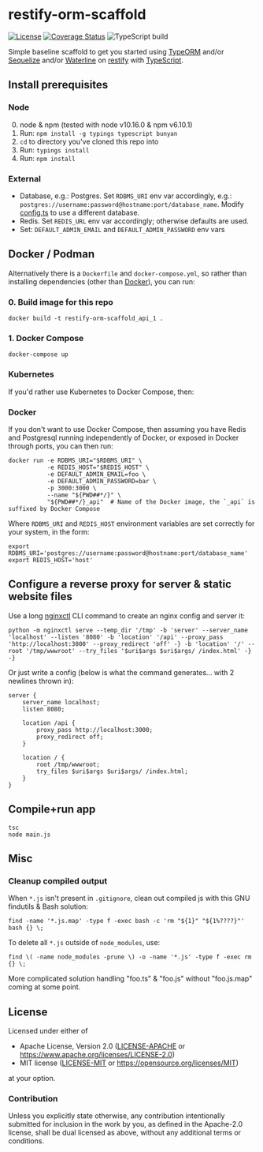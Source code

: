 restify-orm-scaffold
====================
[![License](https://img.shields.io/badge/license-Apache--2.0%20OR%20MIT-blue.svg)](https://opensource.org/licenses/Apache-2.0)
[![Coverage Status](https://coveralls.io/repos/github/SamuelMarks/restify-orm-scaffold/badge.svg)](https://coveralls.io/github/SamuelMarks/restify-orm-scaffold)
![TypeScript build](https://github.com/SamuelMarks/restify-orm-scaffold/workflows/TypeScript%20build/badge.svg)

Simple baseline scaffold to get you started using [TypeORM](https://github.com/typeorm/typeorm) and/or [Sequelize](https://github.com/sequelize/sequelize) and/or [Waterline](https://github.com/balderdashy/waterline) on [restify](https://github.com/restify/node-restify) with [TypeScript](https://github.com/Microsoft/TypeScript).

## Install prerequisites

### Node

  0. node & npm (tested with node v10.16.0 & npm v6.10.1)
  1. Run: `npm install -g typings typescript bunyan`
  2. `cd` to directory you've cloned this repo into
  3. Run: `typings install`
  4. Run: `npm install`

### External

  - Database, e.g.: Postgres. Set `RDBMS_URI` env var accordingly, e.g.: `postgres://username:password@hostname:port/database_name`. Modify [config.ts](https://github.com/SamuelMarks/restify-orm-scaffold/blob/master/config.ts) to use a different database.
  - Redis. Set `REDIS_URL` env var accordingly; otherwise defaults are used.
  - Set: `DEFAULT_ADMIN_EMAIL` and `DEFAULT_ADMIN_PASSWORD` env vars

## Docker / Podman

Alternatively there is a `Dockerfile` and `docker-compose.yml`, so rather than installing dependencies (other than [Docker](https://docs.docker.com/install/#supported-platforms)), you can run:

### 0. Build image for this repo

    docker build -t restify-orm-scaffold_api_1 .

### 1. Docker Compose

    docker-compose up

### Kubernetes
If you'd rather use Kubernetes to Docker Compose, then:
<TODO>

### Docker

If you don't want to use Docker Compose, then assuming you have Redis and Postgresql running independently of Docker, or exposed in Docker through ports, you can then run:

    docker run -e RDBMS_URI="$RDBMS_URI" \
               -e REDIS_HOST="$REDIS_HOST" \
               -e DEFAULT_ADMIN_EMAIL=foo \
               -e DEFAULT_ADMIN_PASSWORD=bar \
               -p 3000:3000 \
               --name "${PWD##*/}" \
               "${PWD##*/}_api"  # Name of the Docker image, the `_api` is suffixed by Docker Compose

Where `RDBMS_URI` and `REDIS_HOST` environment variables are set correctly for your system, in the form:

    export RDBMS_URI='postgres://username:password@hostname:port/database_name'
    export REDIS_HOST='host'

## Configure a reverse proxy for server & static website files

Use a long [nginxctl](https://github.com/offscale/nginxctl) CLI command to create an nginx config and server it:

    python -m nginxctl serve --temp_dir '/tmp' -b 'server' --server_name 'localhost' --listen '8080' -b 'location' '/api' --proxy_pass 'http://localhost:3000' --proxy_redirect 'off' -} -b 'location' '/' --root '/tmp/wwwroot' --try_files '$uri$args $uri$args/ /index.html' -} -}

Or just write a config (below is what the command generates… with 2 newlines thrown in):

    server {
        server_name localhost;
        listen 8080;

        location /api {
            proxy_pass http://localhost:3000;
            proxy_redirect off;
        }

        location / {
            root /tmp/wwwroot;
            try_files $uri$args $uri$args/ /index.html;
        }
    }

## Compile+run app

    tsc
    node main.js

## Misc

### Cleanup compiled output

When `*.js` isn't present in `.gitignore`, clean out compiled js with this GNU findutils & Bash solution:

    find -name '*.js.map' -type f -exec bash -c 'rm "${1}" "${1%????}"' bash {} \;

To delete all `*.js` outside of `node_modules`, use:

    find \( -name node_modules -prune \) -o -name '*.js' -type f -exec rm {} \;

More complicated solution handling "foo.ts" & "foo.js" without "foo.js.map" coming at some point.

## License

Licensed under either of

- Apache License, Version 2.0 ([LICENSE-APACHE](LICENSE-APACHE) or <https://www.apache.org/licenses/LICENSE-2.0>)
- MIT license ([LICENSE-MIT](LICENSE-MIT) or <https://opensource.org/licenses/MIT>)

at your option.

### Contribution

Unless you explicitly state otherwise, any contribution intentionally submitted
for inclusion in the work by you, as defined in the Apache-2.0 license, shall be
dual licensed as above, without any additional terms or conditions.

